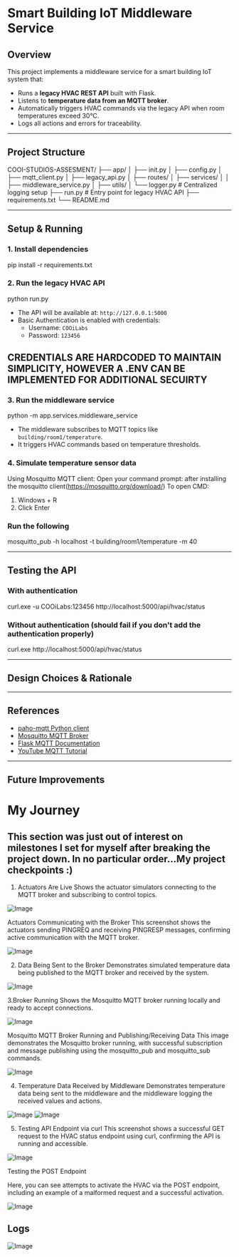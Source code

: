 # Smart Building IoT Middleware Service

## Overview

This project implements a middleware service for a smart building IoT system that:

- Runs a **legacy HVAC REST API** built with Flask.
- Listens to **temperature data from an MQTT broker**.
- Automatically triggers HVAC commands via the legacy API when room temperatures exceed 30°C.
- Logs all actions and errors for traceability.

---

## Project Structure

COOI-STUDIOS-ASSESMENT/
├── app/
│ ├── init.py
│ ├── config.py
│ ├── mqtt_client.py
│ ├── legacy_api.py
│ ├── routes/
│ ├── services/
│ │ ├── middleware_service.py
│ ├── utils/
│ └── logger.py # Centralized logging setup
├── run.py # Entry point for legacy HVAC API
├── requirements.txt
└── README.md

---

## Setup & Running

### 1. Install dependencies

pip install -r requirements.txt

### 2. Run the legacy HVAC API

python run.py

- The API will be available at: `http://127.0.0.1:5000`
- Basic Authentication is enabled with credentials:
  - Username: `COOiLabs`
  - Password: `123456`

## CREDENTIALS ARE HARDCODED TO MAINTAIN SIMPLICITY, HOWEVER A .ENV CAN BE IMPLEMENTED FOR ADDITIONAL SECUIRTY

### 3. Run the middleware service

python -m app.services.middleware_service

- The middleware subscribes to MQTT topics like `building/room1/temperature`.
- It triggers HVAC commands based on temperature thresholds.

### 4. Simulate temperature sensor data

Using Mosquitto MQTT client:
Open your command prompt: after installing the mosquitto client(https://mosquitto.org/download/)
To open CMD:

1. Windows + R
2. Click Enter

### Run the following

mosquitto_pub -h localhost -t building/room1/temperature -m 40

---

## Testing the API

### With authentication

curl.exe -u COOiLabs:123456 http://localhost:5000/api/hvac/status

### Without authentication (should fail if you don't add the authentication properly)

curl.exe http://localhost:5000/api/hvac/status

---

## Design Choices & Rationale

---

## References

- [paho-mqtt Python client](https://pypi.org/project/paho-mqtt/)
- [Mosquitto MQTT Broker](https://mosquitto.org/download/)
- [Flask MQTT Documentation](https://flask-mqtt.readthedocs.io/en/latest/index.html)
- [YouTube MQTT Tutorial](https://www.youtube.com/watch?v=z3YMz-Gocmw)

---

## Future Improvements

# My Journey

## This section was just out of interest on milestones I set for myself after breaking the project down. In no particular order...My project checkpoints :)

1. Actuators Are Live
   Shows the actuator simulators connecting to the MQTT broker and subscribing to control topics.

![Image](https://github.com/user-attachments/assets/329a3d5a-14b2-4f9e-bd7b-979121584ee8)

Actuators Communicating with the Broker
This screenshot shows the actuators sending PINGREQ and receiving PINGRESP messages, confirming active communication with the MQTT broker.

![Image](https://github.com/user-attachments/assets/0e461440-fb2e-4857-98b0-cc427cb4faa9)

2. Data Being Sent to the Broker
   Demonstrates simulated temperature data being published to the MQTT broker and received by the system.

![Image](https://github.com/user-attachments/assets/a9f56d8e-b8d2-4920-a61c-b609e3f9cde7)

3.Broker Running
Shows the Mosquitto MQTT broker running locally and ready to accept connections.

![Image](https://github.com/user-attachments/assets/61a9e6ac-5dec-4094-b57a-c4f44c4bb523)

Mosquitto MQTT Broker Running and Publishing/Receiving Data
This image demonstrates the Mosquitto broker running, with successful subscription and message publishing using the mosquitto_pub and mosquitto_sub commands.

![Image](https://github.com/user-attachments/assets/4367826d-2935-4b4c-9e79-7af61f8003bc)

4. Temperature Data Received by Middleware
   Demonstrates temperature data being sent to the middleware and the middleware logging the received values and actions.

![Image](https://github.com/user-attachments/assets/63bd7b49-e01d-4571-98fd-cd3c495b7f46)
![Image](https://github.com/user-attachments/assets/e21b368b-dbfb-4149-809b-5e8fa5fac033)

5. Testing API Endpoint via curl
   This screenshot shows a successful GET request to the HVAC status endpoint using curl, confirming the API is running and accessible.

![Image](https://github.com/user-attachments/assets/720a2fd0-0625-4359-a9dd-3225b66b4057)

Testing the POST Endpoint

Here, you can see attempts to activate the HVAC via the POST endpoint, including an example of a malformed request and a successful activation.

![Image](https://github.com/user-attachments/assets/2c5d7bd4-cf37-4a6c-ad78-1f78bb24a6e2)

## Logs

![Image](https://github.com/user-attachments/assets/7fff46b6-4660-4191-9b11-b68530e414ae)
